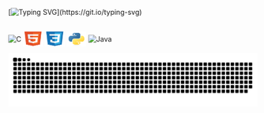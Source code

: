 
[![Typing SVG](https://readme-typing-svg.herokuapp.com/?color=570357&size=30&center=true&vCenter=true&width=1000&lines=Hello!;+My+name+is+Débora+Melo;I'm+from+Santana+de+Parnaíba-SP;I+study+Systems+Analysis+Development+at+FATEC;Be+Welcome!)](https://git.io/typing-svg)


</div>
<div style="display: inline_block"><br>
  <img align="center" alt="C" height="30" width="40" src="https://cdn.jsdelivr.net/gh/devicons/devicon/icons/c/c-original.svg">
  <img align="center" alt="HTML" height="30" width="40" src="https://raw.githubusercontent.com/devicons/devicon/master/icons/html5/html5-original.svg">
  <img align="center" alt="CSS" height="30" width="40" src="https://raw.githubusercontent.com/devicons/devicon/master/icons/css3/css3-original.svg">
  <img align="center" alt="Python" height="30" width="40" src="https://raw.githubusercontent.com/devicons/devicon/master/icons/python/python-original.svg">
   <img align="center" alt="Java" height="30" width="40" src="https://cdn.jsdelivr.net/gh/devicons/devicon/icons/java/java-original.svg">
</div>

 ![Snake animation](https://github.com/ellen2121/ellen2121/blob/output/github-contribution-grid-snake.svg)


      
          
